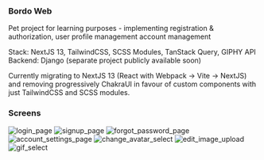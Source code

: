 ### Bordo Web

Pet project for learning purposes - implementing registration & authorization, user profile management
account management

Stack: NextJS 13, TailwindCSS, SCSS Modules, TanStack Query, GIPHY API
Backend: Django (separate project publicly available soon)

Currently migrating to NextJS 13 (React with Webpack -> Vite -> NextJS)
and removing progressively ChakraUI in favour of custom components with just TailwindCSS and SCSS modules.

### Screens

![login_page](https://github.com/kkuchar2/bordo-web/assets/23500051/db575269-73dc-4a73-a6fa-0d7154896f03)
![signup_page](https://github.com/kkuchar2/bordo-web/assets/23500051/b06e0c72-e4e8-486a-8664-348b95907754)
![forgot_password_page](https://github.com/kkuchar2/bordo-web/assets/23500051/9dbd3785-19fe-4c4c-bbd8-ab1f45d98110)
![account_settings_page](https://github.com/kkuchar2/bordo-web/assets/23500051/9cbbdd2b-cda9-48a9-8937-98a8323e668d)
![change_avatar_select](https://github.com/kkuchar2/bordo-web/assets/23500051/f0da5379-5bbc-44a3-8a31-0bd67889f9f6)
![edit_image_upload](https://github.com/kkuchar2/bordo-web/assets/23500051/bfb55b0a-aeda-4e99-ba4a-d7f9180c560d)
![gif_select](https://github.com/kkuchar2/bordo-web/assets/23500051/8e55e0f4-6efe-4e29-a7e2-147b08f4a156)
